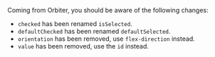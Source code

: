Coming from Orbiter, you should be aware of the following changes:

- `checked` has been renamed `isSelected`.
- `defaultChecked` has been renamed `defaultSelected`.
- `orientation` has been removed, use `flex-direction` instead.
- `value` has been removed, use the `id` instead.
